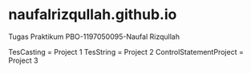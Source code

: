 # naufalrizqullah.github.io
Tugas Praktikum PBO-1197050095-Naufal Rizqullah

TesCasting = Project 1
TesString = Project 2
ControlStatementProject = Project 3

